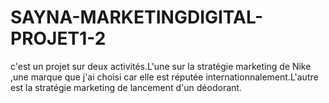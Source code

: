 # SAYNA-MARKETINGDIGITAL-PROJET1-2
c'est un projet sur deux activités.L'une sur la stratégie marketing de Nike ,une marque que j'ai choisi car elle est réputée internationnalement.L'autre est la stratégie marketing de lancement d'un déodorant.

